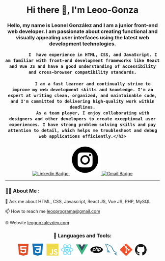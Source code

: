 <div id="header" align="center">
        <h1 align="center">Hi there 👋, I'm Leoo-Gonza</h1>
        <h3 align="center">Hello, my name is Leonel González and I am a junior front-end web developer. I am passionate about creating functional and visually appealing user interfaces using the latest web development technologies.

            I  have experience in HTML, CSS, and JavaScript. I am familiar with front-end development frameworks like React and Vue JS and have a good understanding of accessibility and cross-browser compatibility standards.
                        
            I am a fast learner and continually strive to improve my web development skills and knowledge. I'm an expert at writing clean, organized, and maintainable code, and I'm committed to delivering high-quality work within deadlines.
            As a team player, I enjoy collaborating with designers and other developers to create exceptional user experiences. I have strong problem solving skills and pay attention to detail, which helps me troubleshoot and debug web applications efficiently.</h3>
</div>

<div id="badges" align="center">
    <a href="https://www.linkedin.com/in/leonel-gonzalez-142829211/" >
       <img src=" https://github.com/argob/iconos/blob/master/src/_icons/linkedin-in.svg" alt="Linkedin Badge">
    </a>
    <a href="https://www.instagram.com/leoomgp/" >
        <img src=" https://github.com/argob/iconos/blob/master/src/_icons/instagram-circular.svg" alt="Instagram Badge">
     </a>
     <a href="mailto:leooprograma@gmail.com" >
        <img src=" https://github.com/argob/iconos/blob/master/src/_icons/mail-1.svg" alt="Gmail Badge">
     </a>
</div>

---

### 👨‍💻 About Me :

💬 Ask me about HTML, CSS, Javascript, React JS, Vue JS, PHP, MySQL

📫 How to reach me leooprograma@gmail.com

🌐 Website [leogonzalezdev.com](www.leogonzalezdev.com)

<div align="center">
    <h3>🔨 Languages and Tools:</h3>
    <img src="https://github.com/devicons/devicon/blob/master/icons/html5/html5-plain.svg" title="HTML5" alt="HTML" width="40" height="40"/>&nbsp;
    <img src="https://github.com/devicons/devicon/blob/master/icons/css3/css3-plain.svg" title="CCS3" alt="CSS3" width="40" height="40"/>&nbsp;
    <img src="https://github.com/devicons/devicon/blob/master/icons/javascript/javascript-plain.svg" title="JAVASCRIPT" alt="JAVASCRIPT" width="40" height="40"/>&nbsp;
    <img src="https://github.com/devicons/devicon/blob/master/icons/react/react-original.svg" title="REACT JS" alt="REACT" width="40" height="40"/>&nbsp;
    <img src="https://github.com/devicons/devicon/blob/master/icons/vuejs/vuejs-original.svg" title="VUE JS" alt="VUE" width="40" height="40"/>&nbsp;
    <img src="https://github.com/devicons/devicon/blob/master/icons/php/php-plain.svg" title="PHP" alt="PHP" width="40" height="40"/>&nbsp;
    <img src="https://github.com/devicons/devicon/blob/master/icons/mysql/mysql-plain.svg" title="MySQL" alt="MYSQL" width="40" height="40"/>&nbsp;
    <img src="https://github.com/devicons/devicon/blob/master/icons/git/git-plain.svg" title="GIT" alt="GIT" width="40" height="40"/>&nbsp;
    <img src="https://github.com/devicons/devicon/blob/master/icons/github/github-original.svg" title="GITHUB" alt="GITHUB" width="40" height="40"/>&nbsp;
</div>



